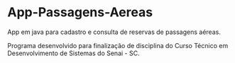 # App-Passagens-Aereas
App em java para cadastro e consulta de reservas de passagens aéreas.

Programa desenvolvido para finalização de disciplina do Curso Técnico em Desenvolvimento de Sistemas do Senai - SC.


